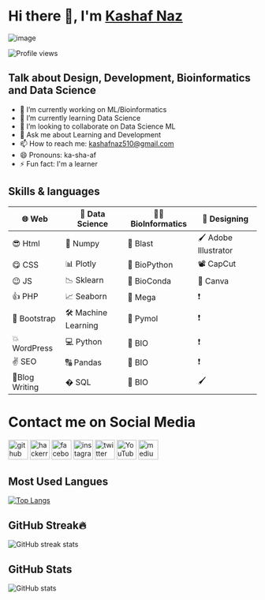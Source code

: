 # Hi there 👋, I'm [Kashaf Naz](https://kashafs-portfolio.webflow.io/)

![image](https://media-exp1.licdn.com/dms/image/D4D16AQHIk83Xq7oAng/profile-displaybackgroundimage-shrink_350_1400/0/1664621307217?e=1669852800&v=beta&t=YjJSmzkqH7JwtnIDsI5PvqBLIyeGqQl1j8Z7r_cyOvc)


![Profile views](https://gpvc.arturio.dev/kashaf874) 


## Talk about Design, Development, Bioinformatics and Data Science


- 🔭 I’m currently working on ML/Bioinformatics
- 🌱 I’m currently learning Data Science 
- 👯 I’m looking to collaborate on Data Science ML 
- 💬 Ask me about Learning and Development 
- 📫 How to reach me: kashafnaz510@gmail.com 
- 😄 Pronouns: ka-sha-af 
- ⚡ Fun fact: I'm a learner 



## Skills & languages


🌐 Web  |   📅 Data Science    | 👩‍🔬 BioInformatics    | 🥰 Designing      
-----|------------------------|------------------------|---------------------------
 😎 Html   | 🍻 Numpy          | 🧬 Blast               |🖌 Adobe Illustrator
 😋 CSS    | 📊 Plotly         | 🧬 BioPython            | 📽 CapCut   
 😉 JS     |📉 Sklearn         | 🧬 BioConda            | 🎨 Canva
 👍 PHP    |📈 Seaborn         | 🧬 Mega               |❗
 🙌 Bootstrap |🛠 Machine Learning| 🧬 Pymol       | ❗
 💥 WordPress |💻 Python          |🧬    BIO        |❗
 ✌ SEO       | 🔠 Pandas          | 🧬     BIO         |❗
 📝Blog Writing | � SQL               | 🧬         BIO           |🖌

 

# Contact me on Social Media


[<img src='https://cdn.jsdelivr.net/npm/simple-icons@3.0.1/icons/github.svg' alt='github' height='40' color ='grey'>](https://github.com/kashaf874)  [<img src='https://cdn.jsdelivr.net/npm/simple-icons@3.0.1/icons/hackerrank.svg' alt='hackerrank' height='40'>](https://www.hackerrank.com/kashafnaz510)    [<img src='https://cdn.jsdelivr.net/npm/simple-icons@3.0.1/icons/facebook.svg' alt='facebook' height='40'>](https://www.facebook.com/https://www.facebook.com/kashaf.naz.733/)  [<img src='https://cdn.jsdelivr.net/npm/simple-icons@3.0.1/icons/instagram.svg' alt='instagram' height='40'>](https://www.instagram.com/https://www.instagram.com/kashafnazofficial//)  [<img src='https://cdn.jsdelivr.net/npm/simple-icons@3.0.1/icons/twitter.svg' alt='twitter' height='40'>](https://twitter.com/FROZEN53300196)  [<img src='https://cdn.jsdelivr.net/npm/simple-icons@3.0.1/icons/youtube.svg' alt='YouTube' height='40'>](https://www.youtube.com/channel/Kashaf_Naz)  [<img src='https://cdn.jsdelivr.net/npm/simple-icons@3.0.1/icons/medium.svg' alt='medium' height='40'>](https://medium.com/@Kashaf_Naz)  


## Most Used Langues

[![Top Langs](https://github-readme-stats.vercel.app/api/top-langs/?username=kashaf874)](https://github.com/anuraghazra/github-readme-stats)


## GitHub Streak🔥


![GitHub streak stats](https://github-readme-streak-stats.herokuapp.com/?user=kashaf874)  

## GitHub Stats

![GitHub stats](https://github-readme-stats.vercel.app/api?username=kashaf874&show_icons=true)  






